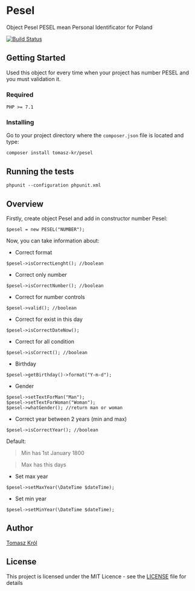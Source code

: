 # Pesel
Object Pesel
PESEL mean Personal Identificator for Poland

[![Build Status](https://travis-ci.org/TomaszKr/Pesel.svg?branch=master)](https://travis-ci.org/TomaszKr/Pesel)

## Getting Started

Used this object for every time when your project has number PESEL and you must validation it.

### Required

```
PHP >= 7.1
```

### Installing

Go to your project directory where the ``composer.json`` file is located and type:

```
composer install tomasz-kr/pesel
```

## Running the tests

```
phpunit --configuration phpunit.xml 
```

## Overview

Firstly, create object Pesel and add in constructor number Pesel:
```
$pesel = new PESEL("NUMBER");
```

Now, you can take information about:

* Correct format
```
$pesel->isCorrectLenght(); //boolean
```

* Correct only number
```
$pesel->isCorrectNumber(); //boolean
```

* Correct for number controls
```
$pesel->valid(); //boolean
```

* Correct for exist in this day
```
$pesel->isCorrectDateNow();
```

* Correct for all condition 
```
$pesel->isCorrect(); //boolean
```

* Birthday
```
$pesel->getBirthday()->format("Y-m-d");
```

* Gender
```
$pesel->setTextForMan("Man");
$pesel->setTextForWoman("Woman");
$pesel->whatGender(); //return man or woman
```

* Correct year between 2 years (min and max)
```
$pesel->isCorrectYear(); //boolean
```
Default:
> Min has 1st January 1800 

> Max has this days 

* Set max year
```
$pesel->setMaxYear(\DateTime $dateTime);
```

* Set min year 
```
$pesel->setMinYear(\DateTime $dateTime);
```

## Author
[Tomasz Król](http://tomaszkrol.eu)

## License

This project is licensed under the MIT Licence - see the [LICENSE](LICENSE.md) file for details
